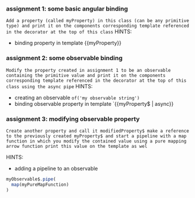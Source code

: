 ### assignment 1: some basic angular binding
`Add a property (called myProperty) in this class (can be any primitive type)
and print it on the components corresponding template referenced in the decorator at the top of this class`
HINTS: 
- binding property in template {{myProperty}}


### assignment 2: some observable binding
`Modify the property created in assignment 1 to be an observable containing the primitive value
and print it on the components corresponding template referenced in the decorator at the top of this class using the async pipe`
HINTS: 
- creating an observable 
`of('my observable string')`
- binding observable property in template `{{myProperty$ | async}}

### assignment 3: modifying observable property
`Create another property and call it modifiedProperty$
make a reference to the previously created myProperty$ and start a pipeline with a map function in which you
modify the contained value using a pure mapping arrow function
print this value on the template as wel`

HINTS: 
- adding a pipeline to an observable
```typescript
myObservable$.pipe(
  map(myPureMapFunction)
)
```
